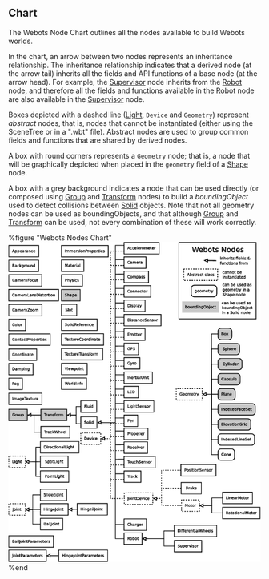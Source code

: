 ## Chart

The Webots Node Chart outlines all the nodes available to build Webots worlds.

In the chart, an arrow between two nodes represents an inheritance relationship.
The inheritance relationship indicates that a derived node (at the arrow tail)
inherits all the fields and API functions of a base node (at the arrow head).
For example, the [Supervisor](reference/supervisor.md#supervisor) node inherits
from the [Robot](reference/robot.md#robot) node, and therefore all the fields
and functions available in the [Robot](reference/robot.md#robot) node are also
available in the [Supervisor](reference/supervisor.md#supervisor) node.

Boxes depicted with a dashed line ([Light](reference/light.md#light), `Device`
and `Geometry`) represent *abstract* nodes, that is, nodes that cannot be
instantiated (either using the SceneTree or in a ".wbt"  file). Abstract nodes
are used to group common fields and functions that are shared by derived nodes.

A box with round corners represents a `Geometry` node; that is, a node that will
be graphically depicted when placed in the `geometry` field of a
[Shape](reference/shape.md#shape) node.

A box with a grey background indicates a node that can be used directly (or
composed using [Group](reference/group.md#group) and
[Transform](reference/transform.md#transform) nodes) to build a *boundingObject*
used to detect collisions between [Solid](reference/solid.md#solid) objects.
Note that not all geometry nodes can be used as boundingObjects, and that
although [Group](reference/group.md#group) and
[Transform](reference/transform.md#transform) can be used, not every combination
of these will work correctly.

%figure "Webots Nodes Chart"
![Webots Nodes Chart](pdf/node_hierarchy.pdf.png)
%end

